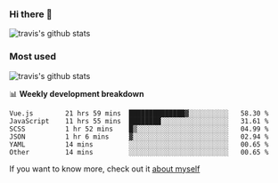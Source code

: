 ### Hi there 👋

<!--
**HondryTravis/HondryTravis** is a ✨ _special_ ✨ repository because its `README.md` (this file) appears on your GitHub profile.

Here are some ideas to get you started:

- 🔭 I’m currently working on ...
- 🌱 I’m currently learning ...
- 👯 I’m looking to collaborate on ...
- 🤔 I’m looking for help with ...
- 💬 Ask me about ...
- 📫 How to reach me: ...
- 😄 Pronouns: ...
- ⚡ Fun fact: ...
-->

![travis's github stats](https://github-readme-stats.vercel.app/api?username=HondryTravis&hide=stars)
### Most used
![travis's github stats](https://github-readme-stats.anuraghazra1.vercel.app/api/top-langs/?username=HondryTravis&layout=compact&hide_title=true)

📊 **Weekly development breakdown**

<!--START_SECTION:waka-->

```text
Vue.js        21 hrs 59 mins  ██████████████▓░░░░░░░░░░   58.30 %
JavaScript    11 hrs 55 mins  ████████░░░░░░░░░░░░░░░░░   31.61 %
SCSS          1 hr 52 mins    █▒░░░░░░░░░░░░░░░░░░░░░░░   04.99 %
JSON          1 hr 6 mins     ▓░░░░░░░░░░░░░░░░░░░░░░░░   02.94 %
YAML          14 mins         ░░░░░░░░░░░░░░░░░░░░░░░░░   00.65 %
Other         14 mins         ░░░░░░░░░░░░░░░░░░░░░░░░░   00.65 %
```

<!--END_SECTION:waka-->

If you want to know more, check out it [about myself](https://hondrytravis.github.io/)
